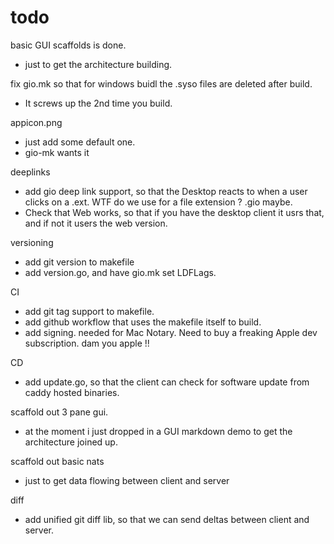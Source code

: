 # todo

basic GUI scaffolds is done.
- just to get the architecture building.

fix gio.mk so that for windows buidl the .syso files are deleted after build. 
- It screws up the 2nd time you build.

appicon.png
- just add some default one.
- gio-mk wants it

deeplinks
- add gio deep link support, so that the Desktop reacts to when a user clicks on a .ext. WTF do we use for a file extension ? .gio maybe.
- Check that Web works, so that if you have the desktop client it usrs that, and if not it users the web version.

versioning
- add git version to makefile
- add version.go, and have gio.mk set LDFLags.

CI
- add git tag support to makefile.
- add github workflow that uses the makefile itself to build.
- add signing. needed for Mac Notary. Need to buy a freaking Apple dev subscription. dam you apple !!

CD
- add update.go, so that the client can check for software update from caddy hosted binaries.

scaffold out 3 pane gui. 
- at the moment i just dropped in a GUI markdown demo to get the architecture joined up.

scaffold out basic nats
- just to get data flowing between client and server

diff
- add unified git diff lib, so that we can send deltas between client and server.
